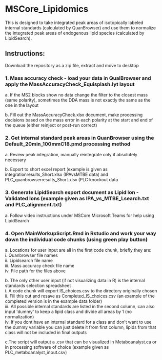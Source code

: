 # MSCore_Lipidomics

This is designed to take integrated peak areas of isotopically labeled internal standards (calculated by QuanBrowser) and use them to normalize the integrated peak areas of endogenous lipid species (calculated by LipidSearch).

## Instructions:
Download the repository as a zip file, extract and move to desktop

### 1. Mass accuracy check - load your data in QualBrowser and apply the MassAccuracyCheck_Equisplash.lyt layout  
  a. If the MS2 blocks show no data change the filter to the closest mass (same polarity), sometimes the DDA mass is not exactly the same as the one in the layout  
    
  b. Fill out the MassAccuracyCheck.xlsx document, make processing decisions based on the mass error in each polarity at the start and end 
      of the queue (either reinject or post-run correct)
      
### 2. Get internal standard peak areas in QuanBrowser using the Default_20min_100mmC18.pmd processing method  
  a. Review peak integration, manually reintegrate only if absolutely necessary  
    
  b. Export to short excel report (example is given as integrationresults_Short.xlsx (IPAvsMTBE data) and
      PLC_quanbrowserresults_Short.xlsx (PLC knockout data
 
### 3. Generate LipidSearch export document as Lipid Ion - Validated Ions (example given as IPA_vs_MTBE_Lsearch.txt and PLC_alignment.txt)
  a. Follow video instructions under MSCore Microsoft Teams for help using LipidSearch
  
### 4. Open MainWorkupScript.Rmd in Rstudio and work your way down the individual code chunks (using green play button)  
  a. Locations for user input are all in the first code chunk, briefly they are:    
    i. Quanbrowser file names    
    ii. Lipidsearch file name  
    iii. Mass accuracy check file name     
    iv. File path for the files above  
      
  b. The only other user input (if not visualizing data in R) is the internal standards selection spreadsheet  
    i. A code chunk will export IS_choices.csv to the directory originally chosen  
    ii. Fill this out and resave as Completed_IS_choices.csv (an example of the completed version is in the example data folder)  
    iii. All possible internal standards are listed in the second column, can also input 'dummy' to keep a lipid class and divide all 
        areas by 1 (no normalization)  
    iv. If you dont have an internal standard for a class and don't want to use the dummy variable you can just delete it from first 
        column, lipids from that class will not be included in final outputs  
          
  c.The script will output a .csv that can be visualized in Metaboanalyst.ca or in processing software of choice 
    (example given as PLC_metaboanalyst_input.csv)
    
    
 
